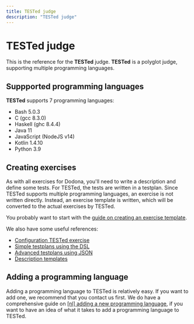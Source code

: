 ```yaml
---
title: TESTed judge
description: "TESTed judge"
---
```


# TESTed judge

This is the reference for the **TESTed** judge.
**TESTed** is a polyglot judge, supporting multiple programming languages.

## Suppported programming languages

**TESTed** supports 7 programming languages:

* Bash 5.0.3
* C (gcc 8.3.0)
* Haskell (ghc 8.4.4)
* Java 11
* JavaScript (NodeJS v14)
* Kotlin 1.4.10
* Python 3.9

## Creating exercises
As with all exercises for Dodona, you'll need to write a description and define some tests. For TESTed, the tests are written in a testplan. Since TESTed supports multiple programming languages, an exercise is not written directly. Instead, an exercise template is written, which will be converted to the actual exercises by TESTed.

You probably want to start with the [guide on creating an exercise template](template-exercise).

We also have some useful references:
- [Configuration TESTed exercise](exercise-config)
- [Simple testplans using the DSL](dsl)
- [Advanced testplans using JSON](json)
- [Description templates](template-description)

## Adding a programming language

Adding a programming language to TESTed is relatively easy. If you want to add one, we recommend that you contact us first.
We do have a comprehensive guide on [\[nl\] adding a new programming language](configure-new-programming-language), if you want to have an idea of what it takes to add a programming language to TESTed.
